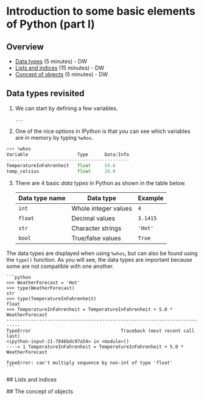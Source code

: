 # Introduction to some basic elements of Python (part I)

## Overview

- [Data types](#data-types-revisited) (5 minutes) - DW
- [Lists and indices](#lists) (15 minutes) - DW
- [Concept of objects](#objects) (5 minutes) - DW

## Data types revisited
1. We can start by defining a few variables.
    ```python
    ...
    ```

2. One of the nice options in IPython is that you can see which variables are in memory by typing `%whos`.

```python
>>> %whos
Variable                  Type      Data/Info
---------------------------------------------
TemperatureInFahrenheit   float     59.0
temp_celsius              float     20.0
```

3. There are 4 basic *data types* in Python as shown in the table below.

    | Data type name | Data type            | Example         |
    | -------------- | -------------------- | --------------- |
    | `int`          | Whole integer values | `4`             |
    | `float`        | Decimal values       | `3.1415`        |
    | `str`          | Character strings    | `'Hot'`         |
    | `bool`         | True/false values    | `True`          |
The data types are displayed when using `%whos`, but can also be found using the `type()` function. As you will see, the data types are important because some are not compatible with one another.

    ```python
    >>> WeatherForecast = 'Hot'
    >>> type(WeatherForecast)
    str
    >>> type(TemperatureInFahrenheit)
    float
    >>> TemperatureInFahrenheit = TemperatureInFahrenheit + 5.0 * WeatherForecast
    ---------------------------------------------------------------------------
    TypeError                                 Traceback (most recent call last)
    <ipython-input-21-7046bdc97a54> in <module>()
    ----> 1 TemperatureInFahrenheit = TemperatureInFahrenheit + 5.0 * WeatherForecast

    TypeError: can't multiply sequence by non-int of type 'float'
    ```

##<a name='lists'></a> Lists and indices

##<a name='objects'></a> The concept of objects
